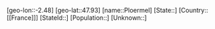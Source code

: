 ﻿---
location: [47.93,-2.48]
type: City
tags:
- geo/City


SpocWebEntityId: 33412
isDeleted: false
confidential: public

---
[geo-lon::-2.48]
[geo-lat::47.93]
[name::Ploermel]
[State::]
[Country::[[France]]]
[StateId::]
[Population::]
[Unknown::]

